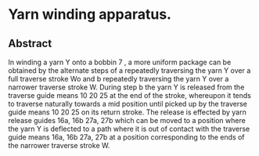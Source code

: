 # Yarn winding apparatus.

## Abstract
In winding a yarn Y onto a bobbin 7 , a more uniform package can be obtained by the alternate steps of a repeatedly traversing the yarn Y over a full traverse stroke Wo and b repeatedly traversing the yarn Y over a narrower traverse stroke W. During step b the yarn Y is released from the traverse guide means 10 20 25 at the end of the stroke, whereupon it tends to traverse naturally towards a mid position until picked up by the traverse guide means 10 20 25 on its return stroke. The release is effected by yarn release guides 16a, 16b 27a, 27b which can be moved to a position where the yarn Y is deflected to a path where it is out of contact with the traverse guide means 16a, 16b 27a, 27b at a position corresponding to the ends of the narrower traverse stroke W.